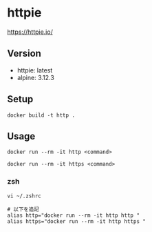 # httpie

https://httpie.io/

## Version

- httpie: latest
- alpine: 3.12.3

## Setup

`docker build -t http .`

## Usage

`docker run --rm -it http <command>`

`docker run --rm -it https <command>`

### zsh

```
vi ~/.zshrc

# 以下を追記
alias http="docker run --rm -it http http "
alias https="docker run --rm -it http https "
```
